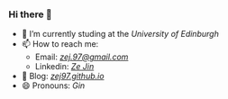 <!-- [![trophy](https://github-profile-trophy.vercel.app/?username=paradoxtown&column=7)](https://github.com/paradoxtown)
<img align="right" src="https://github-readme-stats.vercel.app/api?username=paradoxtown&show_icons=true&icon_color=CE1D2D&text_color=718096&bg_color=ffffff&hide_title=true" /> -->

### Hi there 👋

<!--
**paradoxtown/paradoxtown** is a ✨ _special_ ✨ repository because its `README.md` (this file) appears on your GitHub profile.

Here are some ideas to get you started:
-->

- 🔭 I’m currently studing at the *University of Edinburgh*
- 📫 How to reach me:
  - Email: *zej.97@gmail.com*
  - Linkedin: [*Ze Jin*](https://www.linkedin.com/in/ze-jin-7219531b2/)
- 🍟 Blog: [*zej97.github.io*](https://zej97.github.io/)
- 😄 Pronouns: *Gin*

